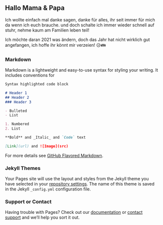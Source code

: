 ## Hallo Mama & Papa

Ich wollte einfach mal danke sagen, danke für alles, ihr seit immer für mich da wenn ich euch brauche. und doch schalte ich immer wieder schnell auf stuhr, nehme kaum am Familien leben teil!

Ich möchte daran 2021 was ändern, doch das Jahr hat nicht wirklich gut angefangen, ich hoffe ihr könnt mir verzeien! 😥👪

### Markdown

Markdown is a lightweight and easy-to-use syntax for styling your writing. It includes conventions for

```markdown
Syntax highlighted code block

# Header 1
## Header 2
### Header 3

- Bulleted
- List

1. Numbered
2. List

**Bold** and _Italic_ and `Code` text

[Link](url) and ![Image](src)
```

For more details see [GitHub Flavored Markdown](https://guides.github.com/features/mastering-markdown/).

### Jekyll Themes

Your Pages site will use the layout and styles from the Jekyll theme you have selected in your [repository settings](https://github.com/Laurino108/dankemamaundpapa/settings). The name of this theme is saved in the Jekyll `_config.yml` configuration file.

### Support or Contact

Having trouble with Pages? Check out our [documentation](https://docs.github.com/categories/github-pages-basics/) or [contact support](https://github.com/contact) and we’ll help you sort it out.
